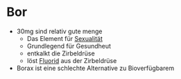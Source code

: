 # Bor
- 30mg sind relativ gute menge
	- Das Element für [Sexualität](../../Menschlicher%20Körper/Sexualität.md)
	- Grundlegend für Gesundheut
	- entkalkt die Zirbeldrüse
	- löst [Fluorid](Fluorid.md) aus der Zirbeldrüse
- Borax ist eine schlechte Alternative zu Bioverfügbarem
